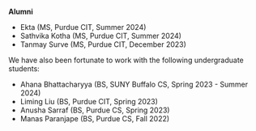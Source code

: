 <br>
<b> Alumni </b>
<ul>
	<li>Ekta (MS, Purdue CIT, Summer 2024)</li>
	<li>Sathvika Kotha (MS, Purdue CIT, Summer 2024)</li>
	<li>Tanmay Surve (MS, Purdue CIT, December 2023)</li>
</ul>

We have also been fortunate to work with the following undergraduate students:

<ul>
	<li>Ahana Bhattacharyya (BS, SUNY Buffalo CS, Spring 2023 - Summer 2024)</li>
	<li>Liming Liu (BS, Purdue CIT, Spring 2023)</li>
	<li>Anusha Sarraf (BS, Purdue CS, Spring 2023)</li>
	<li>Manas Paranjape (BS, Purdue CS, Fall 2022)</li>
</ul>